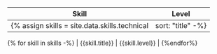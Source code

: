 | Skill | Level |
| ---- | ---- |
{% assign skills = site.data.skills.technical | sort: "title" -%}
{% for skill in skills -%}
    | {{skill.title}} | {{skill.level}} |
{%endfor%}
